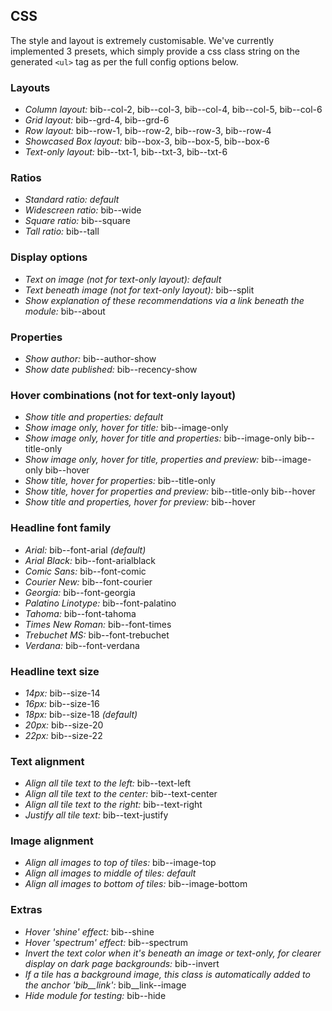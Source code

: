 ## CSS

The style and layout is extremely customisable. We've currently implemented 3 presets, which simply provide a css class string on the generated `<ul>` tag as per the full config options below.

### Layouts
* _Column layout:_ bib--col-2, bib--col-3, bib--col-4, bib--col-5, bib--col-6
* _Grid layout:_ bib--grd-4, bib--grd-6
* _Row layout:_ bib--row-1, bib--row-2, bib--row-3, bib--row-4
* _Showcased Box layout:_ bib--box-3, bib--box-5, bib--box-6
* _Text-only layout:_ bib--txt-1, bib--txt-3, bib--txt-6

### Ratios
* _Standard ratio:_ _default_
* _Widescreen ratio:_ bib--wide
* _Square ratio:_ bib--square
* _Tall ratio:_ bib--tall

### Display options
* _Text on image (not for text-only layout):_ _default_
* _Text beneath image (not for text-only layout):_ bib--split
* _Show explanation of these recommendations via a link beneath the module:_ bib--about

### Properties
* _Show author:_ bib--author-show
* _Show date published:_ bib--recency-show

### Hover combinations (not for text-only layout)
* _Show title and properties:_ _default_
* _Show image only, hover for title:_ bib--image-only
* _Show image only, hover for title and properties:_ bib--image-only bib--title-only
* _Show image only, hover for title, properties and preview:_ bib--image-only bib--hover
* _Show title, hover for properties:_ bib--title-only
* _Show title, hover for properties and preview:_ bib--title-only bib--hover
* _Show title and properties, hover for preview:_ bib--hover

### Headline font family
* _Arial:_ bib--font-arial _(default)_
* _Arial Black:_ bib--font-arialblack
* _Comic Sans:_ bib--font-comic
* _Courier New:_ bib--font-courier
* _Georgia:_ bib--font-georgia
* _Palatino Linotype:_ bib--font-palatino
* _Tahoma:_ bib--font-tahoma
* _Times New Roman:_ bib--font-times
* _Trebuchet MS:_ bib--font-trebuchet
* _Verdana:_ bib--font-verdana

### Headline text size
* _14px:_ bib--size-14
* _16px:_ bib--size-16
* _18px:_ bib--size-18 _(default)_
* _20px:_ bib--size-20
* _22px:_ bib--size-22

### Text alignment
* _Align all tile text to the left:_ bib--text-left
* _Align all tile text to the center:_ bib--text-center
* _Align all tile text to the right:_ bib--text-right
* _Justify all tile text:_ bib--text-justify

### Image alignment
* _Align all images to top of tiles:_ bib--image-top
* _Align all images to middle of tiles:_ _default_
* _Align all images to bottom of tiles:_ bib--image-bottom

### Extras
* _Hover 'shine' effect:_ bib--shine
* _Hover 'spectrum' effect:_ bib--spectrum
* _Invert the text color when it's beneath an image or text-only, for clearer display on dark page backgrounds:_ bib--invert
* _If a tile has a background image, this class is automatically added to the anchor 'bib__link':_ bib__link--image
* _Hide module for testing:_ bib--hide